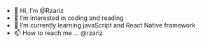 - 👋 Hi, I’m @Rzariz
- 👀 I’m interested in coding and reading
- 🌱 I’m currently learning javaScript and React Native framework
- 📫 How to reach me ... @rzariz

<!---
Rzariz/Rzariz is a ✨ special ✨ repository because its `README.md` (this file) appears on your GitHub profile.
You can click the Preview link to take a look at your changes.
--->
